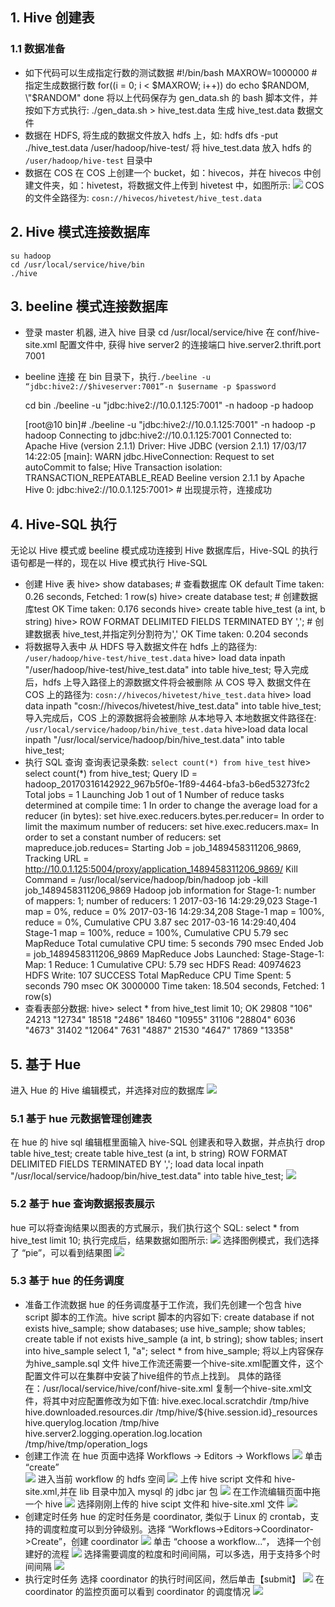 ## 1. Hive 创建表
### 1.1 数据准备
* 如下代码可以生成指定行数的测试数据
    \#!/bin/bash
    MAXROW=1000000 # 指定生成数据行数
    for((i = 0; i < $MAXROW; i++))
    do
    echo $RANDOM, \"$RANDOM\"
    done
将以上代码保存为 gen\_data.sh 的 bash 脚本文件，并按如下方式执行:
    ./gen\_data.sh > hive\_test.data
生成 hive_test.data 数据文件
* 数据在 HDFS, 将生成的数据文件放入 hdfs 上，如:
    hdfs dfs -put ./hive\_test.data /user/hadoop/hive-test/
将 hive_test.data 放入 hdfs 的 `/user/hadoop/hive-test` 目录中
* 数据在 COS
在 COS 上创建一个 bucket，如：hivecos，并在 hivecos 中创建文件夹，如：hivetest，将数据文件上传到 hivetest 中，如图所示:
![](//mc.qcloudimg.com/static/img/16acafa53d968e1ec88c6f085e8bd0a3/image.png)
COS 的文件全路径为: `cosn://hivecos/hivetest/hive_test.data`
## 2. Hive 模式连接数据库
    su hadoop
    cd /usr/local/service/hive/bin
    ./hive
## 3. beeline 模式连接数据库
* 登录 master 机器, 进入 hive 目录
    cd /usr/local/service/hive
在 conf/hive-site.xml 配置文件中, 获得 hive server2 的连接端口
    <property>
      <name>hive.server2.thrift.port</name>
      <value>7001</value>
    </property>
* beeline 连接
在 bin 目录下，执行`./beeline -u “jdbc:hive2://$hiveserver:7001”-n $username -p $password`

    cd bin
    ./beeline -u "jdbc:hive2://10.0.1.125:7001" -n hadoop -p hadoop

    [root@10 bin]# ./beeline -u "jdbc:hive2://10.0.1.125:7001" -n hadoop -p hadoop
    Connecting to jdbc:hive2://10.0.1.125:7001
    Connected to: Apache Hive (version 2.1.1)
    Driver: Hive JDBC (version 2.1.1)
    17/03/17 14:22:05 [main]: WARN jdbc.HiveConnection: Request to set autoCommit to false; Hive Transaction isolation: TRANSACTION_REPEATABLE\_READ
    Beeline version 2.1.1 by Apache Hive
    0: jdbc:hive2://10.0.1.125:7001> # 出现提示符，连接成功
## 4. Hive-SQL 执行
无论以 Hive 模式或 beeline 模式成功连接到 Hive 数据库后，Hive-SQL 的执行语句都是一样的，现在以 Hive 模式执行 Hive-SQL
* 创建 Hive 表
    hive> show databases; # 查看数据库
    OK
    default
    Time taken: 0.26 seconds, Fetched: 1 row(s)
    hive> create database test; # 创建数据库test
    OK
    Time taken: 0.176 seconds
    hive> create table hive_test (a int, b string)
    hive> ROW FORMAT DELIMITED FIELDS TERMINATED BY ','; # 创建数据表 hive\_test,并指定列分割符为','
    OK
    Time taken: 0.204 seconds
* 将数据导入表中
从 HDFS 导入数据文件在 hdfs 上的路径为: `/user/hadoop/hive-test/hive_test.data`
    hive> load data inpath "/user/hadoop/hive-test/hive\_test.data" into table hive\_test;
导入完成后，hdfs 上导入路径上的源数据文件将会被删除
从 COS 导入
数据文件在 COS 上的路径为: `cosn://hivecos/hivetest/hive_test.data`
    hive> load data inpath "cosn://hivecos/hivetest/hive\_test.data" into table hive\_test;
导入完成后，COS 上的源数据将会被删除
从本地导入
本地数据文件路径在: `/usr/local/service/hadoop/bin/hive_test.data`
    hive>load data local inpath "/usr/local/service/hadoop/bin/hive_test.data"
	into table hive_test;
* 执行 SQL 查询
查询表记录条数: `select count(*) from hive_test`
    hive> select count(*) from hive_test;
    Query ID = hadoop_20170316142922_967b5f0e-1f89-4464-bfa3-b6ed53273fc2
    Total jobs = 1
    Launching Job 1 out of 1
    Number of reduce tasks determined at compile time: 1
    In order to change the average load for a reducer (in bytes):
    set hive.exec.reducers.bytes.per.reducer=<number>
    In order to limit the maximum number of reducers:
    set hive.exec.reducers.max=<number>
    In order to set a constant number of reducers:
    set mapreduce.job.reduces=<number>
    Starting Job = job_1489458311206_9869, Tracking URL =
    http://10.0.1.125:5004/proxy/application_1489458311206_9869/
    Kill Command = /usr/local/service/hadoop/bin/hadoop job -kill job_1489458311206_9869
    Hadoop job information for Stage-1: number of mappers: 1; number of reducers: 1
    2017-03-16 14:29:29,023 Stage-1 map = 0%, reduce = 0%
    2017-03-16 14:29:34,208 Stage-1 map = 100%, reduce = 0%, Cumulative CPU 3.87 sec
    2017-03-16 14:29:40,404 Stage-1 map = 100%, reduce = 100%, Cumulative CPU 5.79 sec
    MapReduce Total cumulative CPU time: 5 seconds 790 msec
    Ended Job = job_1489458311206_9869
    MapReduce Jobs Launched:
    Stage-Stage-1: Map: 1 Reduce: 1 Cumulative CPU: 5.79 sec
    HDFS Read: 40974623 HDFS Write: 107 SUCCESS
    Total MapReduce CPU Time Spent: 5 seconds 790 msec
    OK
    3000000
    Time taken: 18.504 seconds, Fetched: 1 row(s)
* 查看表部分数据:
    hive> select * from hive_test limit 10;
    OK
    29808 "106"
    24213 "12734"
    18518 "2486"
    18460 "10955"
    31106 "28804"
    6036 "4673"
    31402 "12064"
    7631 "4887"
    21530 "4647"
    17869 "13358"
## 5. 基于 Hue
进入 Hue 的 Hive 编辑模式，并选择对应的数据库
![](//mc.qcloudimg.com/static/img/4041add865aedc3c6a711fd2c0392833/image.png)
### 5.1 基于 hue 元数据管理创建表
在 hue 的 hive sql 编辑框里面输入 hive-SQL 创建表和导入数据，并点执行
    drop table hive\_test;
    create table hive\_test (a int, b string) ROW FORMAT DELIMITED FIELDS TERMINATED BY ',';
    load data local inpath "/usr/local/service/hadoop/bin/hive\_test.data" into table hive\_test;
![](//mc.qcloudimg.com/static/img/bd546d039bdf2c3a487d792bea54389d/image.png)
### 5.2 基于 hue 查询数据报表展示
hue 可以将查询结果以图表的方式展示，我们执行这个 SQL:
    select * from hive_test limit 10;
执行完成后，结果数据如图所示:
![](//mc.qcloudimg.com/static/img/dbbc7ffa153a9c09409e802e2f4cb9d3/image.png)
选择图例模式，我们选择了 “pie”，可以看到结果图
![](//mc.qcloudimg.com/static/img/8b543e198d369c1935cbe98b66f0b231/image.png)
### 5.3 基于 hue 的任务调度
* 准备工作流数据
hue 的任务调度基于工作流，我们先创建一个包含 hive script 脚本的工作流。hive script 脚本的内容如下:
    create database if not exists hive\_sample;
    show databases;
    use hive\_sample;
    show tables;
    create table if not exists hive\_sample (a int, b string);
    show tables;
    insert into hive\_sample select 1, "a";
    select * from hive\_sample;
将以上内容保存为hive_sample.sql 文件
hive工作流还需要一个hive-site.xml配置文件，这个配置文件可以在集群中安装了hive组件的节点上找到。
具体的路径在：/usr/local/service/hive/conf/hive-site.xml
复制一个hive-site.xml文件，将其中对应配置修改为如下值:
    <property>
    <name>hive.exec.local.scratchdir</name>
    <value>/tmp/hive</value>
    </property>
    <property>
    <name>hive.downloaded.resources.dir</name>
    <value>/tmp/hive/${hive.session.id}\_resources</value>
    </property>
    <property>
    <name>hive.querylog.location</name>
    <value>/tmp/hive</value>
    </property>
    <property>
    <name>hive.server2.logging.operation.log.location</name>
    <value>/tmp/hive/tmp/operation\_logs</value>
    </property>
* 创建工作流
在 hue 页面中选择 Workflows -> Editors -> Workflows
![](//mc.qcloudimg.com/static/img/4a57aaba3f6a3d95f4cad15e45b5d5a8/image.png)
单击 “create”  
![](//mc.qcloudimg.com/static/img/120400512a20320938933925311f8779/image.png)
进入当前 workflow 的 hdfs 空间
![](//mc.qcloudimg.com/static/img/4012fa21197ad31b610eec79ca321ea3/image.png)
上传 hive script 文件和 hive-site.xml,并在 lib 目录中加入 mysql 的 jdbc jar 包
![](//mc.qcloudimg.com/static/img/878f20da0df4fd426c8173caffd9fd64/image.png)
在工作流编辑页面中拖一个 hive
![](//mc.qcloudimg.com/static/img/d1a5306cf83a299be4c9937b116a93a9/image.png)
选择刚刚上传的 hive scipt 文件和 hive-site.xml 文件
![](//mc.qcloudimg.com/static/img/b48bf7c47ee1f3553ea77844864f91fc/image.png)
* 创建定时任务
hue 的定时任务是 coordinator, 类似于 Linux 的 crontab，支持的调度粒度可以到分钟级别。选择 “Workflows->Editors->Coordinator->Create”，创建 coordinator
![](//mc.qcloudimg.com/static/img/eea286d55aa9d7a7fd70f04174410525/image.png)
单击 “choose a workflow...”， 选择一个创建好的流程
![](//mc.qcloudimg.com/static/img/c7cdefa232325bcc29599819fbd377a0/image.png)
选择需要调度的粒度和时间间隔，可以多选，用于支持多个时间间隔
![](//mc.qcloudimg.com/static/img/90d903f7e9fcce240cd279da337d6e29/image.png)
* 执行定时任务
选择 coordinator 的执行时间区间，然后单击【submit】
![](//mc.qcloudimg.com/static/img/0888e25e6a1ed10843c4b6d1d4e62484/image.png)
在 coordinator 的监控页面可以看到 coordinator 的调度情况
![](//mc.qcloudimg.com/static/img/b26649ef261e536f0ebb797a6e86d73a/image.png)

